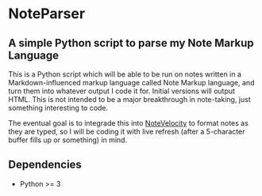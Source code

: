 NoteParser
==========

A simple Python script to parse my Note Markup Language
-------------------------------------------------------

This is a Python script which will be able to be run on notes written in a Markdown-influenced markup language called Note Markup language, and turn them into whatever output I code it for. Initial versions will output HTML. This is not intended to be a major breakthrough in note-taking, just something interesting to code.

The eventual goal is to integrade this into [NoteVelocity](http://www.github.com/Luxtylo/NoteVelocity) to format notes as they are typed, so I will be coding it with live refresh (after a 5-character buffer fills up or something) in mind.

Dependencies
------------

* Python >= 3
